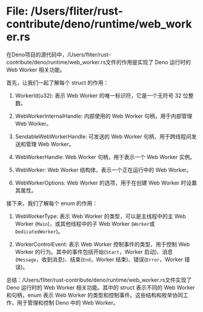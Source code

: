 # File: /Users/fliter/rust-contribute/deno/runtime/web_worker.rs

在Deno项目的源代码中，/Users/fliter/rust-contribute/deno/runtime/web_worker.rs文件的作用是实现了 Deno 运行时的 Web Worker 相关功能。

首先，让我们一起了解每个 struct 的作用：

1. WorkerId(u32): 表示 Web Worker 的唯一标识符，它是一个无符号 32 位整数。

2. WebWorkerInternalHandle: 内部使用的 Web Worker 句柄，用于内部管理 Web Worker。

3. SendableWebWorkerHandle: 可发送的 Web Worker 句柄，用于跨线程间发送和管理 Web Worker。

4. WebWorkerHandle: Web Worker 句柄，用于表示一个 Web Worker 实例。

5. WebWorker: Web Worker 结构体，表示一个正在运行中的 Web Worker。

6. WebWorkerOptions: Web Worker 的选项，用于在创建 Web Worker 时设置其属性。

接下来，我们了解每个 enum 的作用：

1. WebWorkerType: 表示 Web Worker 的类型，可以是主线程中的主 Web Worker (`Main`)，或其他线程中的子 Web Worker (`Worker`或`DedicatedWorker`)。

2. WorkerControlEvent: 表示 Web Worker 控制事件的类型，用于控制 Web Worker 的行为。其中的事件包括开始(`Start`，Worker 启动)、消息(`Message`，收到消息)、结束(`End`，Worker 结束)、错误(`Error`，Worker 错误)。

总结：/Users/fliter/rust-contribute/deno/runtime/web_worker.rs文件实现了 Deno 运行时的 Web Worker 相关功能。其中的 struct 表示不同的 Web Worker 和句柄，enum 表示 Web Worker 的类型和控制事件。这些结构和枚举协同工作，用于管理和控制 Deno 中的 Web Worker。

